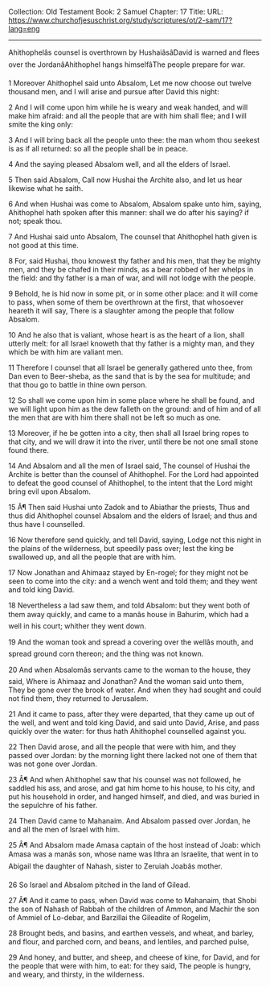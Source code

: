Collection: Old Testament
Book: 2 Samuel
Chapter: 17
Title: 
URL: https://www.churchofjesuschrist.org/study/scriptures/ot/2-sam/17?lang=eng

---

Ahithophelâs counsel is overthrown by HushaiâsâDavid is warned and flees over the JordanâAhithophel hangs himselfâThe people prepare for war.

1 Moreover Ahithophel said unto Absalom, Let me now choose out twelve thousand men, and I will arise and pursue after David this night:

2 And I will come upon him while he is weary and weak handed, and will make him afraid: and all the people that are with him shall flee; and I will smite the king only:

3 And I will bring back all the people unto thee: the man whom thou seekest is as if all returned: so all the people shall be in peace.

4 And the saying pleased Absalom well, and all the elders of Israel.

5 Then said Absalom, Call now Hushai the Archite also, and let us hear likewise what he saith.

6 And when Hushai was come to Absalom, Absalom spake unto him, saying, Ahithophel hath spoken after this manner: shall we do after his saying? if not; speak thou.

7 And Hushai said unto Absalom, The counsel that Ahithophel hath given is not good at this time.

8 For, said Hushai, thou knowest thy father and his men, that they be mighty men, and they be chafed in their minds, as a bear robbed of her whelps in the field: and thy father is a man of war, and will not lodge with the people.

9 Behold, he is hid now in some pit, or in some other place: and it will come to pass, when some of them be overthrown at the first, that whosoever heareth it will say, There is a slaughter among the people that follow Absalom.

10 And he also that is valiant, whose heart is as the heart of a lion, shall utterly melt: for all Israel knoweth that thy father is a mighty man, and they which be with him are valiant men.

11 Therefore I counsel that all Israel be generally gathered unto thee, from Dan even to Beer-sheba, as the sand that is by the sea for multitude; and that thou go to battle in thine own person.

12 So shall we come upon him in some place where he shall be found, and we will light upon him as the dew falleth on the ground: and of him and of all the men that are with him there shall not be left so much as one.

13 Moreover, if he be gotten into a city, then shall all Israel bring ropes to that city, and we will draw it into the river, until there be not one small stone found there.

14 And Absalom and all the men of Israel said, The counsel of Hushai the Archite is better than the counsel of Ahithophel. For the Lord had appointed to defeat the good counsel of Ahithophel, to the intent that the Lord might bring evil upon Absalom.

15 Â¶ Then said Hushai unto Zadok and to Abiathar the priests, Thus and thus did Ahithophel counsel Absalom and the elders of Israel; and thus and thus have I counselled.

16 Now therefore send quickly, and tell David, saying, Lodge not this night in the plains of the wilderness, but speedily pass over; lest the king be swallowed up, and all the people that are with him.

17 Now Jonathan and Ahimaaz stayed by En-rogel; for they might not be seen to come into the city: and a wench went and told them; and they went and told king David.

18 Nevertheless a lad saw them, and told Absalom: but they went both of them away quickly, and came to a manâs house in Bahurim, which had a well in his court; whither they went down.

19 And the woman took and spread a covering over the wellâs mouth, and spread ground corn thereon; and the thing was not known.

20 And when Absalomâs servants came to the woman to the house, they said, Where is Ahimaaz and Jonathan? And the woman said unto them, They be gone over the brook of water. And when they had sought and could not find them, they returned to Jerusalem.

21 And it came to pass, after they were departed, that they came up out of the well, and went and told king David, and said unto David, Arise, and pass quickly over the water: for thus hath Ahithophel counselled against you.

22 Then David arose, and all the people that were with him, and they passed over Jordan: by the morning light there lacked not one of them that was not gone over Jordan.

23 Â¶ And when Ahithophel saw that his counsel was not followed, he saddled his ass, and arose, and gat him home to his house, to his city, and put his household in order, and hanged himself, and died, and was buried in the sepulchre of his father.

24 Then David came to Mahanaim. And Absalom passed over Jordan, he and all the men of Israel with him.

25 Â¶ And Absalom made Amasa captain of the host instead of Joab: which Amasa was a manâs son, whose name was Ithra an Israelite, that went in to Abigail the daughter of Nahash, sister to Zeruiah Joabâs mother.

26 So Israel and Absalom pitched in the land of Gilead.

27 Â¶ And it came to pass, when David was come to Mahanaim, that Shobi the son of Nahash of Rabbah of the children of Ammon, and Machir the son of Ammiel of Lo-debar, and Barzillai the Gileadite of Rogelim,

28 Brought beds, and basins, and earthen vessels, and wheat, and barley, and flour, and parched corn, and beans, and lentiles, and parched pulse,

29 And honey, and butter, and sheep, and cheese of kine, for David, and for the people that were with him, to eat: for they said, The people is hungry, and weary, and thirsty, in the wilderness.
